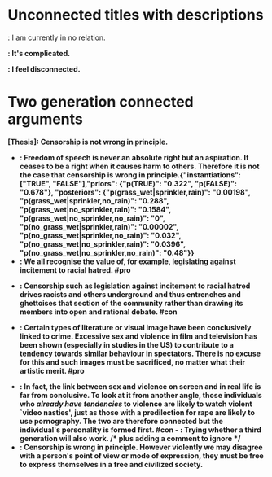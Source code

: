 # Unconnected titles with descriptions

<a>: I am currently in no relation.

<b>: It's complicated.

<c>: I feel disconnected.

# Two generation connected arguments

[Thesis]: Censorship is not wrong in principle.
  + <P1a>: Freedom of speech is never an absolute right but an aspiration. It ceases to be a right when it causes harm to others. Therefore it is not the case that censorship is wrong in principle.{"instantiations": ["TRUE", "FALSE"],"priors": {"p(TRUE)": "0.322", "p(FALSE)": "0.678"}, "posteriors": {"p(grass_wet|sprinkler,rain)": "0.00198", "p(grass_wet|sprinkler,no_rain)": "0.288", "p(grass_wet|no_sprinkler,rain)": "0.1584", "p(grass_wet|no_sprinkler,no_rain)": "0", "p(no_grass_wet|sprinkler,rain)": "0.00002", "p(no_grass_wet|sprinkler,no_rain)": "0.032", "p(no_grass_wet|no_sprinkler,rain)": "0.0396", "p(no_grass_wet|no_sprinkler,no_rain)": "0.48"}}
  + <P1b>: We all recognise the value of, for example, legislating against incitement to racial hatred. #pro
   - <C1b>: Censorship such as legislation against incitement to racial hatred drives racists and others underground and thus entrenches and ghettoises that section of the community rather than drawing its members into open and rational debate. #con
  + <P2>: Certain types of literature or visual image have been conclusively linked to crime. Excessive sex and violence in film and television has been shown (especially in studies in the US) to contribute to a tendency towards similar behaviour in spectators. There is no excuse for this and such images must be sacrificed, no matter what their artistic merit. #pro
   - <C2>: In fact, the link between sex and violence on screen and in real life is far from conclusive. To look at it from another angle, those individuals who _already have tendencies_ to violence are likely to watch violent `video nasties', just as those with a predilection for rape are likely to use pornography. The two are therefore connected but the individual's personality is formed first. #con
    - <C3>: Trying whether a third generation will also work. /* plus adding a comment to ignore <hallo> */
  - <C1a>: Censorship is wrong in principle. However violently we may disagree with a person's point of view or mode of expression, they must be free to express themselves in a free and civilized society.




